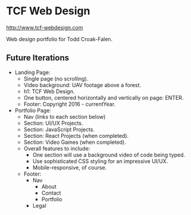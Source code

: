 # TCF Web Design

http://www.tcf-webdesign.com

Web design portfolio for Todd Croak-Falen.

## Future Iterations

- Landing Page:
  - Single page (no scrolling).
  - Video background: UAV footage above a forest.
  - h1: TCF Web Design.
  - One button, centered horizontally and vertically on page: ENTER.
  - Footer: Copyright 2016 - currentYear.
- Portfolio Page:
  - Nav (links to each section below)
  - Section: UI/UX Projects.
  - Section: JavaScript Projects.
  - Section: React Projects (when completed).
  - Section: Video Games (when completed).
  - Overall features to include:
    - One section will use a background video of code being typed.
    - Use sophisticated CSS styling for an impressive UI/UX.
    - Mobile-responsive, of course.
  - Footer:
    - Nav
      - About
      - Contact
      - Portfolio
    - Legal